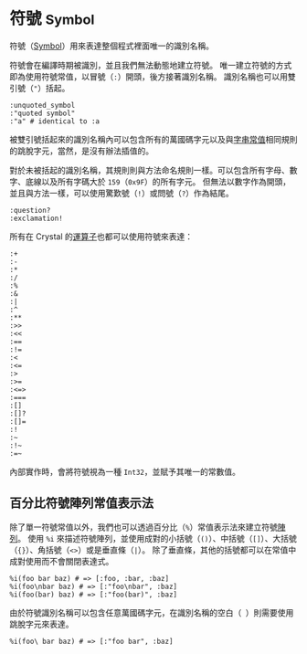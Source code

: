 # 符號 <small>Symbol</small>

符號（[Symbol](http://crystal-lang.org/api/Symbol.html)）用來表達整個程式裡面唯一的識別名稱。

符號會在編譯時期被識別，並且我們無法動態地建立符號。
唯一建立符號的方式即為使用符號常值，以冒號（`:`）開頭，後方接著識別名稱。
識別名稱也可以用雙引號（`"`）括起。

```crystal
:unquoted_symbol
:"quoted symbol"
:"a" # identical to :a
```

被雙引號括起來的識別名稱內可以包含所有的萬國碼字元以及與[字串常值](./string.md)相同規則的跳脫字元，當然，是沒有辦法插值的。

對於未被括起的識別名稱，其規則則與方法命名規則一樣。可以包含所有字母、數字、底線以及所有字碼大於 `159`（`0x9F`）的所有字元。
但無法以數字作為開頭，並且與方法一樣，可以使用驚歎號（`!`）或問號（`?`）作為結尾。

```crystal
:question?
:exclamation!
```

所有在 Crystal 的[運算子](../operators.md)也都可以使用符號來表達：

```crystal
:+
:-
:*
:/
:%
:&
:|
:^
:**
:>>
:<<
:==
:!=
:<
:<=
:>
:>=
:<=>
:===
:[]
:[]?
:[]=
:!
:~
:!~
:=~
```

內部實作時，會將符號視為一種 `Int32`，並賦予其唯一的常數值。

## 百分比符號陣列常值表示法

除了單一符號常值以外，我們也可以透過百分比（`%`）常值表示法來建立符號[陣列](https://crystal-lang.org/api/Array.html)。
使用 `%i` 來描述符號陣列，並使用成對的小括號（`()`）、中括號（`[]`）、大括號（`{}`）、角括號（`<>`）或是垂直條（`|`）。
除了垂直條，其他的括號都可以在常值中成對使用而不會關閉表達式。

```crystal
%i(foo bar baz) # => [:foo, :bar, :baz]
%i(foo\nbar baz) # => [:"foo\nbar", :baz]
%i(foo(bar) baz) # => [:"foo(bar)", :baz]
```

由於符號識別名稱可以包含任意萬國碼字元，在識別名稱的空白（` `）則需要使用跳脫字元來表達。

```crystal
%i(foo\ bar baz) # => [:"foo bar", :baz]
```
